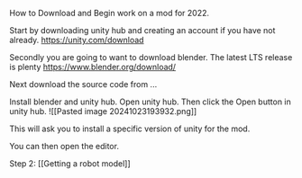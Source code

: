 How to Download and Begin work on a mod for 2022.

Start by downloading unity hub and creating an account if you have not already.
https://unity.com/download

Secondly you are going to want to download blender. The latest LTS release is plenty
https://www.blender.org/download/

Next download the source code from 
...

Install blender and unity hub. Open unity hub. Then click the Open button in unity hub.
![[Pasted image 20241023193932.png]]

This will ask you to install a specific version of unity for the mod.

You can then open the editor.

Step 2:
[[Getting a robot model]]
